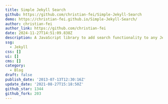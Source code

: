 ```yaml
---
title: Simple Jekyll Search
github: https://github.com/christian-fei/Simple-Jekyll-Search
demo: https://christian-fei.github.io/Simple-Jekyll-Search/
author: christian-fei
author_link: https://github.com/christian-fei
date: 2024-11-27T14:51:09.838Z
description: A JavaScript library to add search functionality to any Jekyll blog.
ssg:
  - Jekyll
css: []
ui: []
cms: []
category:
  - Blog
draft: false
publish_date: '2013-07-13T12:30:16Z'
update_date: '2021-08-27T15:18:50Z'
github_star: 1344
github_fork: 203
---
```

